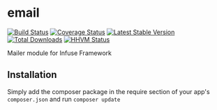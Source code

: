 email
===============

[![Build Status](https://travis-ci.org/infusephp/email.png?branch=master)](https://travis-ci.org/infusephp/email)
[![Coverage Status](https://coveralls.io/repos/infusephp/email/badge.png)](https://coveralls.io/r/infusephp/email)
[![Latest Stable Version](https://poser.pugx.org/infuse/email/v/stable.png)](https://packagist.org/packages/infuse/email)
[![Total Downloads](https://poser.pugx.org/infuse/email/downloads.png)](https://packagist.org/packages/infuse/email)
[![HHVM Status](http://hhvm.h4cc.de/badge/infuse/cron.svg)](http://hhvm.h4cc.de/package/infuse/cron)

Mailer module for Infuse Framework

## Installation

Simply add the composer package in the require section of your app's `composer.json` and run `composer update`